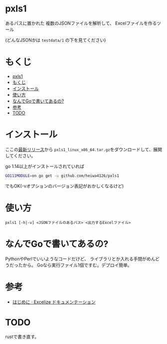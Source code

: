# pxls1

あるパスに置かれた
複数のJSONファイルを解析して、
Excelファイルを作るツール

(どんなJSONかは `testdata/1` の下を見てください)


# もくじ

- [pxls1](#pxls1)
- [もくじ](#もくじ)
- [インストール](#インストール)
- [使い方](#使い方)
- [なんでGoで書いてあるの?](#なんでgoで書いてあるの)
- [参考](#参考)
- [TODO](#todo)


# インストール

ここの[最新リリース](https://github.com/heiwa4126/pxls1/releases)から
`pxls1_linux_x86_64.tar.gz`をダウンロードして、展開してください。

go 1.14以上がインストールされていれば
```sh
GO111MODULE=on go get -u github.com/heiwa4126/pxls1
```
でもOK(-vオプションのバージョン表記がおかしくなるけど)

# 使い方

```
pxls1 [-h|-v] <JSONファイルのあるパス> <出力するExcelファイル>
```

# なんでGoで書いてあるの?

PythonやPerlでいいようなコードだけど、
ライブラリとか入れる手間がめんどうだったから。
Goなら実行ファイル1個ですむ。デプロイ簡単。


# 参考

- [はじめに · Excelize ドキュメンテーション](https://xuri.me/excelize/ja/)


# TODO

rustで書き直す。
